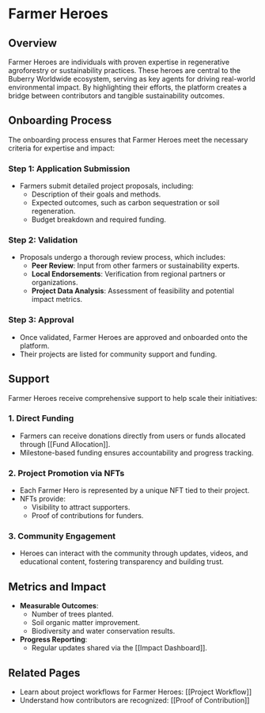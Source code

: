 # Farmer Heroes

## Overview

Farmer Heroes are individuals with proven expertise in regenerative agroforestry or sustainability practices. These heroes are central to the Buberry Worldwide ecosystem, serving as key agents for driving real-world environmental impact. By highlighting their efforts, the platform creates a bridge between contributors and tangible sustainability outcomes.

## Onboarding Process

The onboarding process ensures that Farmer Heroes meet the necessary criteria for expertise and impact:

### Step 1: Application Submission

- Farmers submit detailed project proposals, including:
    - Description of their goals and methods.
    - Expected outcomes, such as carbon sequestration or soil regeneration.
    - Budget breakdown and required funding.

### Step 2: Validation

- Proposals undergo a thorough review process, which includes:
    - **Peer Review**: Input from other farmers or sustainability experts.
    - **Local Endorsements**: Verification from regional partners or organizations.
    - **Project Data Analysis**: Assessment of feasibility and potential impact metrics.

### Step 3: Approval

- Once validated, Farmer Heroes are approved and onboarded onto the platform.
- Their projects are listed for community support and funding.

## Support

Farmer Heroes receive comprehensive support to help scale their initiatives:

### 1. **Direct Funding**

- Farmers can receive donations directly from users or funds allocated through [[Fund Allocation]].
- Milestone-based funding ensures accountability and progress tracking.

### 2. **Project Promotion via NFTs**

- Each Farmer Hero is represented by a unique NFT tied to their project.
- NFTs provide:
    - Visibility to attract supporters.
    - Proof of contributions for funders.

### 3. **Community Engagement**

- Heroes can interact with the community through updates, videos, and educational content, fostering transparency and building trust.

## Metrics and Impact

- **Measurable Outcomes**:
    - Number of trees planted.
    - Soil organic matter improvement.
    - Biodiversity and water conservation results.
- **Progress Reporting**:
    - Regular updates shared via the [[Impact Dashboard]].

## Related Pages

- Learn about project workflows for Farmer Heroes: [[Project Workflow]]
- Understand how contributors are recognized: [[Proof of Contribution]]